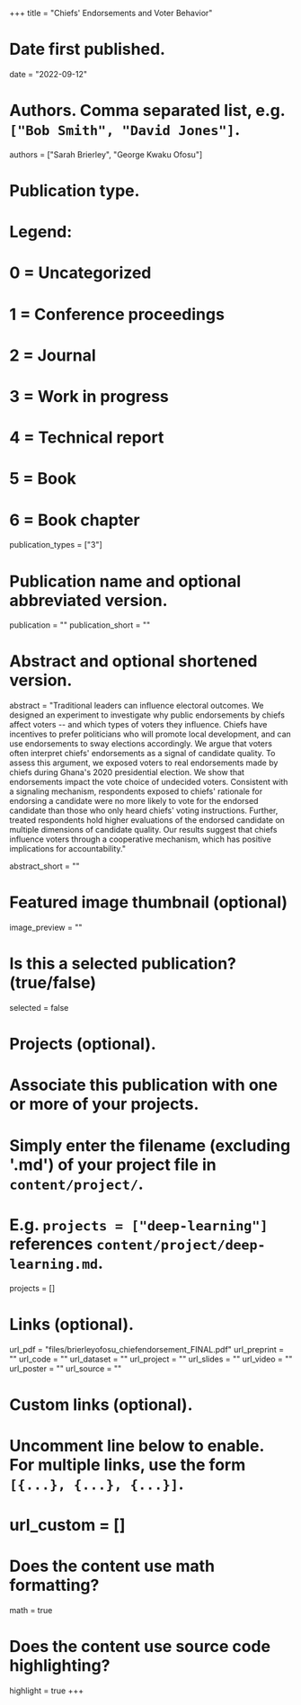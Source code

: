 +++
title = "Chiefs' Endorsements and Voter Behavior"

# Date first published.
date = "2022-09-12"

# Authors. Comma separated list, e.g. `["Bob Smith", "David Jones"]`.
authors = ["Sarah Brierley", "George Kwaku Ofosu"]

# Publication type.
# Legend:
# 0 = Uncategorized
# 1 = Conference proceedings
# 2 = Journal
# 3 = Work in progress
# 4 = Technical report
# 5 = Book
# 6 = Book chapter
publication_types = ["3"]

# Publication name and optional abbreviated version.
publication = ""
publication_short = ""

# Abstract and optional shortened version.
abstract = "Traditional leaders can influence electoral outcomes. We designed an experiment to investigate why public endorsements by chiefs affect voters -- and which types of voters they influence. Chiefs have incentives to prefer politicians who will promote local development, and can use endorsements to sway elections accordingly. We argue that voters often interpret chiefs' endorsements as a signal of candidate quality. To assess this argument, we exposed voters to real endorsements made by chiefs during Ghana's 2020 presidential election. We show that endorsements impact the vote choice of undecided voters. Consistent with a signaling mechanism, respondents exposed to chiefs' rationale for endorsing a candidate were no more likely to vote for the endorsed candidate than those who only heard chiefs' voting instructions. Further, treated respondents hold higher evaluations of the endorsed candidate on multiple dimensions of candidate quality. Our results suggest that chiefs influence voters through a cooperative mechanism, which has positive implications for accountability."

abstract_short = ""

# Featured image thumbnail (optional)
image_preview = ""

# Is this a selected publication? (true/false)
selected = false

# Projects (optional).
#   Associate this publication with one or more of your projects.
#   Simply enter the filename (excluding '.md') of your project file in `content/project/`.
#   E.g. `projects = ["deep-learning"]` references `content/project/deep-learning.md`.
projects = []

# Links (optional).
url_pdf = "files/brierleyofosu_chiefendorsement_FINAL.pdf"
url_preprint = ""
url_code = ""
url_dataset = ""
url_project = ""
url_slides = ""
url_video = ""
url_poster = ""
url_source = ""

# Custom links (optional).
#   Uncomment line below to enable. For multiple links, use the form `[{...}, {...}, {...}]`.
# url_custom = []

# Does the content use math formatting?
math = true

# Does the content use source code highlighting?
highlight = true
+++
